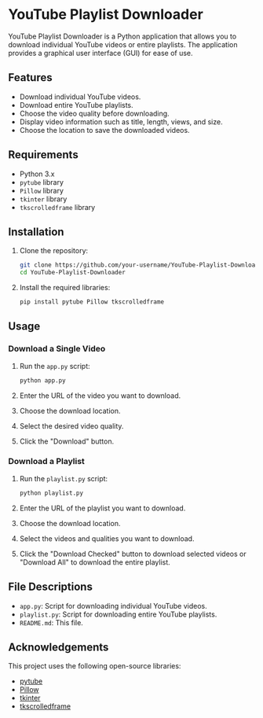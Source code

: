 # YouTube Playlist Downloader

YouTube Playlist Downloader is a Python application that allows you to download individual YouTube videos or entire playlists. The application provides a graphical user interface (GUI) for ease of use.

## Features

- Download individual YouTube videos.
- Download entire YouTube playlists.
- Choose the video quality before downloading.
- Display video information such as title, length, views, and size.
- Choose the location to save the downloaded videos.

## Requirements

- Python 3.x
- `pytube` library
- `Pillow` library
- `tkinter` library
- `tkscrolledframe` library

## Installation

1. Clone the repository:
    ```bash
    git clone https://github.com/your-username/YouTube-Playlist-Downloader.git
    cd YouTube-Playlist-Downloader
    ```

2. Install the required libraries:
    ```bash
    pip install pytube Pillow tkscrolledframe
    ```

## Usage

### Download a Single Video

1. Run the `app.py` script:
    ```bash
    python app.py
    ```

2. Enter the URL of the video you want to download.
3. Choose the download location.
4. Select the desired video quality.
5. Click the "Download" button.

### Download a Playlist

1. Run the `playlist.py` script:
    ```bash
    python playlist.py
    ```

2. Enter the URL of the playlist you want to download.
3. Choose the download location.
4. Select the videos and qualities you want to download.
5. Click the "Download Checked" button to download selected videos or "Download All" to download the entire playlist.

## File Descriptions

- `app.py`: Script for downloading individual YouTube videos.
- `playlist.py`: Script for downloading entire YouTube playlists.
- `README.md`: This file.

## Acknowledgements

This project uses the following open-source libraries:

- [pytube](https://github.com/nficano/pytube)
- [Pillow](https://python-pillow.org/)
- [tkinter](https://wiki.python.org/moin/TkInter)
- [tkscrolledframe](https://github.com/bducrot/tkscrolledframe)
